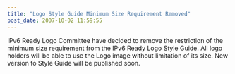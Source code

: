 ```yaml
---
title: "Logo Style Guide Minimum Size Requirement Removed"
post_date: 2007-10-02 11:59:55
---
```

IPv6 Ready Logo Committee have decided to remove the restriction of the minimum size requirement from the IPv6 Ready Logo Style Guide. All logo holders will be able to use the Logo image without limitation of its size. New version fo Style Guide will be published soon.
